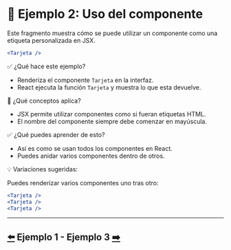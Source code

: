 # 🧪 Ejemplo 2: Uso del componente

Este fragmento muestra cómo se puede utilizar un componente como una etiqueta personalizada en JSX.

```jsx
<Tarjeta />
```

✅ ¿Qué hace este ejemplo?

* Renderiza el componente `Tarjeta` en la interfaz.
* React ejecuta la función `Tarjeta` y muestra lo que esta devuelve.

🧠 ¿Qué conceptos aplica?

* JSX permite utilizar componentes como si fueran etiquetas HTML.
* El nombre del componente siempre debe comenzar en mayúscula.

✅ ¿Qué puedes aprender de esto?

* Así es como se usan todos los componentes en React.
* Puedes anidar varios componentes dentro de otros.

💡 Variaciones sugeridas:

Puedes renderizar varios componentes uno tras otro:

```jsx
<Tarjeta />
<Tarjeta />
<Tarjeta />
```

---

##  [⬅️](../Ejemplos/Ejemplo_1.md) Ejemplo 1 - Ejemplo 3 [➡️](../Ejemplos/Ejemplo_3.md)
